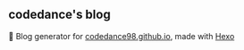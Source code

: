 ## codedance's blog

👋 Blog generator for [codedance98.github.io](https://codedance98.github.io), made with [Hexo ](https://hexo.io/)

